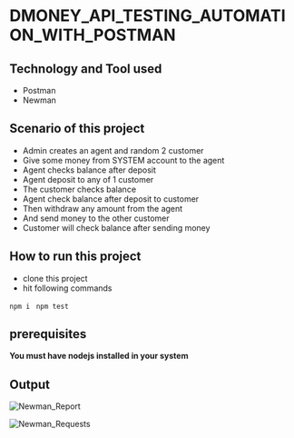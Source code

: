# DMONEY_API_TESTING_AUTOMATION_WITH_POSTMAN

## Technology and Tool used

- Postman
- Newman

## Scenario of this project

- Admin creates an agent and random 2 customer
- Give some money from SYSTEM account to the agent
- Agent checks balance after deposit
- Agent deposit to any of 1 customer
- The customer checks balance
- Agent check balance after deposit to customer
- Then withdraw any amount from the agent
- And send money to the other customer
- Customer will check balance after sending money

## How to run this project

- clone this project
- hit following commands

``` npm i ```
``` npm test```

## prerequisites
**You must have nodejs installed in your system**

## Output
![Newman_Report](https://user-images.githubusercontent.com/54511128/192147500-56d2dc6b-1c18-4af7-8c44-33516bace55d.PNG)

![Newman_Requests](https://user-images.githubusercontent.com/54511128/192147515-c8ec9e1b-1483-4d14-b80f-08144d970439.png)
